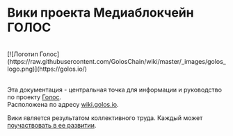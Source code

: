 # Вики проекта Медиаблокчейн ГОЛОС
<br>
[![Логотип Голос](https://raw.githubusercontent.com/GolosChain/wiki/master/_images/golos_logo.png)](https://golos.io/)
<br><br>

Эта документация - центральная точка для информации и руководство по проекту [Голос](https://golos.io/).  
Расположена по адресу [wiki.golos.io](https://wiki.golos.io).

Вики является результатом коллективного труда. Каждый может [поучаствовать в ее развитии](https://github.com/GolosChain/wiki).

